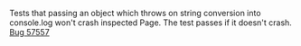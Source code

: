 Tests that passing an object which throws on string conversion into console.log won't crash inspected Page. The test passes if it doesn't crash. [Bug 57557](https://bugs.webkit.org/show_bug.cgi?id=57557)
